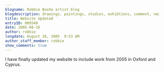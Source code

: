 ```yaml
---
blogname: Robbie Bushe artist blog
blogdescription: drawings, paintings, studios, exhibtions, comment, news as they happen to Robbie Bushe
title: Website Updated
entryID: 009540
date: 2005-08-26
author: robbie
longdate: August 26, 2005  9:53 AM
author_staff_member: robbie
show_comments: true
---
```


<p>I have finally updated my website to include work from 2005 in Oxford and Cyprus.</p>

